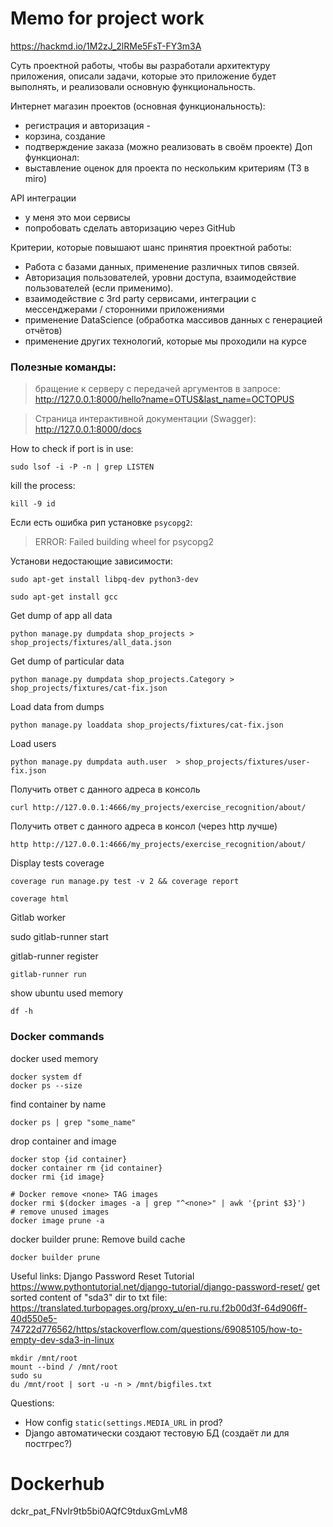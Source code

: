 # Memo for project work

https://hackmd.io/1M2zJ_2lRMe5FsT-FY3m3A

Суть проектной работы, чтобы вы разработали архитектуру приложения,
описали задачи, которые это приложение будет выполнять,
и реализовали основную функциональность.

Интернет магазин проектов (основная функциональность):
- регистрация и авторизация -
- корзина, создание
- подтверждение заказа (можно реализовать в своём проекте)
  Доп функционал:
- выставление оценок для проекта по нескольким критериям (ТЗ в miro)

API интеграции
- у меня это мои сервисы
- попробовать сделать авторизацию через GitHub

Критерии, которые повышают шанс принятия проектной работы:
- Работа с базами данных, применение различных типов связей.
- Авторизация пользователей, уровни доступа, взаимодействие пользователей (если применимо).
- взаимодействие с 3rd party сервисами, интеграции с мессенджерами / сторонними приложениями
- применение DataScience (обработка массивов данных с генерацией отчётов)
- применение других технологий, которые мы проходили на курсе


### Полезные команды:

> бращение к серверу с передачей аргументов в запросе:
http://127.0.0.1:8000/hello?name=OTUS&last_name=OCTOPUS

> Страница интерактивной документации (Swagger):
http://127.0.0.1:8000/docs

How to check if port is in use:

```shell
sudo lsof -i -P -n | grep LISTEN
```

kill the process:

```shell
kill -9 id
```

Если есть ошибка рип установке `psycopg2`:
> ERROR: Failed building wheel for psycopg2

Установи недостающие зависимости:

```shell
sudo apt-get install libpq-dev python3-dev
```

```shell
sudo apt-get install gcc
```

Get dump of app all data

```shell
python manage.py dumpdata shop_projects > shop_projects/fixtures/all_data.json
```

Get dump of particular data

```shell
python manage.py dumpdata shop_projects.Category > shop_projects/fixtures/cat-fix.json
```

Load data from dumps

```shell
python manage.py loaddata shop_projects/fixtures/cat-fix.json
```

Load users

```shell
python manage.py dumpdata auth.user  > shop_projects/fixtures/user-fix.json
```

Получить ответ с данного адреса в консоль
```shell
curl http://127.0.0.1:4666/my_projects/exercise_recognition/about/
```

Получить ответ с данного адреса в консол (через http лучше)
```shell
http http://127.0.0.1:4666/my_projects/exercise_recognition/about/
```

Display tests coverage
```shell
coverage run manage.py test -v 2 && coverage report
```

```shell
coverage html
```

Gitlab worker

sudo gitlab-runner start

gitlab-runner register

```shell
gitlab-runner run
```

show ubuntu used memory
```shell
df -h
````

### Docker commands
docker used memory
```shell
docker system df
docker ps --size
```

find container by name
```shell
docker ps | grep "some_name"
```
drop container and image
```shell
docker stop {id container}
docker container rm {id container}
docker rmi {id image}
```

```shell
# Docker remove <none> TAG images
docker rmi $(docker images -a | grep "^<none>" | awk '{print $3}')
# remove unused images
docker image prune -a 
````
docker builder prune: Remove build cache
```shell
docker builder prune
```


Useful links:
Django Password Reset Tutorial
https://www.pythontutorial.net/django-tutorial/django-password-reset/
get sorted content of "sda3" dir to txt file:
https://translated.turbopages.org/proxy_u/en-ru.ru.f2b00d3f-64d906ff-40d550e5-74722d776562/https/stackoverflow.com/questions/69085105/how-to-empty-dev-sda3-in-linux
```
mkdir /mnt/root
mount --bind / /mnt/root 
sudo su
du /mnt/root | sort -u -n > /mnt/bigfiles.txt
```

Questions:
- How config `static(settings.MEDIA_URL` in prod?
- Django автоматически создают тестовую БД (создаёт ли для постгрес?)

# Dockerhub
dckr_pat_FNvIr9tb5bi0AQfC9tduxGmLvM8